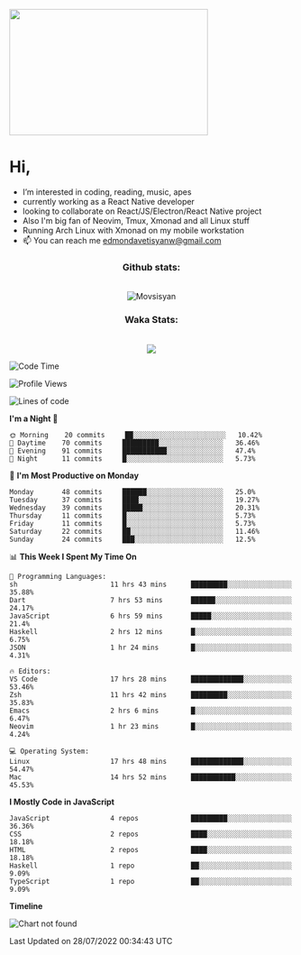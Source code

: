 <kbd><img src="https://c.tenor.com/76XxFDBUu48AAAAC/frustrated-mad.gif" width="352" height="224" /></kbd>
#  Hi,
-  I’m interested in coding, reading, music, apes
-  currently working as a React Native developer
-  looking to collaborate on React/JS/Electron/React Native project
-  Also I'm big fan of Neovim, Tmux, Xmonad and all Linux stuff
-  Running Arch Linux with Xmonad on my mobile workstation
- 📫 You can reach me edmondavetisyanw@gmail.com
<!---
edavetisyan/edavetisyan is a ✨ special ✨ repository because its `README.md` (this file) appears on your GitHub profile.
You can click the Preview link to take a look at your changes.
--->
</div>
<div align="center">
  <h3>Github stats:</h3>
  <br>
  <img align="center" src="https://github-readme-streak-stats.herokuapp.com/?user=edavetisyan&theme=dark" alt="Movsisyan" />
</div>
<div align="center">
  <h3>Waka Stats:</h3>
  <br>
  <img src="https://github-readme-stats.vercel.app/api/wakatime?username=edape&theme=dark&layout=compact"></img>
</div>

<!--START_SECTION:waka-->
![Code Time](http://img.shields.io/badge/Code%20Time-594%20hrs%2019%20mins-blue)

![Profile Views](http://img.shields.io/badge/Profile%20Views-305-blue)

![Lines of code](https://img.shields.io/badge/From%20Hello%20World%20I%27ve%20Written-2%20Million%20lines%20of%20code-blue)

**I'm a Night 🦉** 

```text
🌞 Morning    20 commits     ██░░░░░░░░░░░░░░░░░░░░░░░   10.42% 
🌆 Daytime    70 commits     █████████░░░░░░░░░░░░░░░░   36.46% 
🌃 Evening    91 commits     ███████████░░░░░░░░░░░░░░   47.4% 
🌙 Night      11 commits     █░░░░░░░░░░░░░░░░░░░░░░░░   5.73%

```
📅 **I'm Most Productive on Monday** 

```text
Monday       48 commits     ██████░░░░░░░░░░░░░░░░░░░   25.0% 
Tuesday      37 commits     ████░░░░░░░░░░░░░░░░░░░░░   19.27% 
Wednesday    39 commits     █████░░░░░░░░░░░░░░░░░░░░   20.31% 
Thursday     11 commits     █░░░░░░░░░░░░░░░░░░░░░░░░   5.73% 
Friday       11 commits     █░░░░░░░░░░░░░░░░░░░░░░░░   5.73% 
Saturday     22 commits     ██░░░░░░░░░░░░░░░░░░░░░░░   11.46% 
Sunday       24 commits     ███░░░░░░░░░░░░░░░░░░░░░░   12.5%

```


📊 **This Week I Spent My Time On** 

```text
💬 Programming Languages: 
sh                       11 hrs 43 mins      █████████░░░░░░░░░░░░░░░░   35.88% 
Dart                     7 hrs 53 mins       ██████░░░░░░░░░░░░░░░░░░░   24.17% 
JavaScript               6 hrs 59 mins       █████░░░░░░░░░░░░░░░░░░░░   21.4% 
Haskell                  2 hrs 12 mins       █░░░░░░░░░░░░░░░░░░░░░░░░   6.75% 
JSON                     1 hr 24 mins        █░░░░░░░░░░░░░░░░░░░░░░░░   4.31%

🔥 Editors: 
VS Code                  17 hrs 28 mins      █████████████░░░░░░░░░░░░   53.46% 
Zsh                      11 hrs 42 mins      █████████░░░░░░░░░░░░░░░░   35.83% 
Emacs                    2 hrs 6 mins        █░░░░░░░░░░░░░░░░░░░░░░░░   6.47% 
Neovim                   1 hr 23 mins        █░░░░░░░░░░░░░░░░░░░░░░░░   4.24%

💻 Operating System: 
Linux                    17 hrs 48 mins      █████████████░░░░░░░░░░░░   54.47% 
Mac                      14 hrs 52 mins      ███████████░░░░░░░░░░░░░░   45.53%

```

**I Mostly Code in JavaScript** 

```text
JavaScript               4 repos             █████████░░░░░░░░░░░░░░░░   36.36% 
CSS                      2 repos             ████░░░░░░░░░░░░░░░░░░░░░   18.18% 
HTML                     2 repos             ████░░░░░░░░░░░░░░░░░░░░░   18.18% 
Haskell                  1 repo              ██░░░░░░░░░░░░░░░░░░░░░░░   9.09% 
TypeScript               1 repo              ██░░░░░░░░░░░░░░░░░░░░░░░   9.09%

```


**Timeline**

![Chart not found](https://raw.githubusercontent.com/edavetisyan/edavetisyan/main/charts/bar_graph.png) 


 Last Updated on 28/07/2022 00:34:43 UTC
<!--END_SECTION:waka-->
